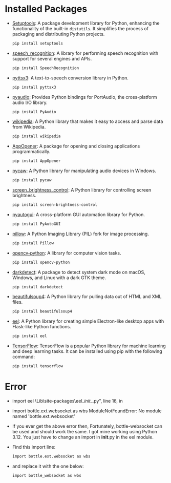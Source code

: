 # Installed Packages
- [Setuptools](https://pypi.org/project/setuptools/): A package development library for Python, enhancing the functionality of the built-in `distutils`. It simplifies the process of packaging and distributing Python projects.
  ```bash
  pip install setuptools

- [speech_recognition](https://pypi.org/project/SpeechRecognition/): A library for performing speech recognition with support for several engines and APIs.
  ```bash
  pip install SpeechRecognition

- [pyttsx3](https://pypi.org/project/pyttsx3/): A text-to-speech conversion library in Python.
  ```bash
  pip install pyttsx3

- [pyaudio](https://pypi.org/project/PyAudio/): Provides Python bindings for PortAudio, the cross-platform audio I/O library.
  ```bash
  pip install PyAudio


- [wikipedia](https://pypi.org/project/wikipedia/): A Python library that makes it easy to access and parse data from Wikipedia.
  ```bash
  pip install wikipedia

- [AppOpener](https://pypi.org/project/appopener/): A package for opening and closing applications programmatically.
  ```bash
  pip install AppOpener

- [pycaw](https://pypi.org/project/pycaw/): A Python library for manipulating audio devices in Windows.
  ```bash
  pip install pycaw

- [screen_brightness_control](https://pypi.org/project/screen-brightness-control/): A Python library for controlling screen brightness.
  ```bash
  pip install screen-brightness-control

- [pyautogui](https://pypi.org/project/PyAutoGUI/): A cross-platform GUI automation library for Python.
  ```bash
  pip install PyAutoGUI

- [pillow](https://pypi.org/project/Pillow/): A Python Imaging Library (PIL) fork for image processing.
  ```bash
  pip install Pillow
  
- [opencv-python](https://pypi.org/project/opencv-python/): A library for computer vision tasks.
  ```bash
  pip install opencv-python

- [darkdetect](https://pypi.org/project/darkdetect/): A package to detect system dark mode on macOS, Windows, and Linux with a dark GTK theme.
  ```bash
  pip install darkdetect

- [beautifulsoup4](https://pypi.org/project/beautifulsoup4/): A Python library for pulling data out of HTML and XML files.
  ```bash
  pip install beautifulsoup4

- [eel](https://pypi.org/project/eel/): A Python library for creating simple Electron-like desktop apps with Flask-like Python functions.
  ```bash
  pip install eel

- [TensorFlow](https://pypi.org/project/tensorflow/): TensorFlow is a popular Python library for machine learning and deep learning tasks. It can be installed using pip with the following command:
  ```bash
  pip install tensorflow

# Error
- import eel
  \Lib\site-packages\eel\__init__.py", line 16, in <module>
- import bottle.ext.websocket as wbs
  ModuleNotFoundError: No module named 'bottle.ext.websocket'

- If you ever get the above error then,
Fortunately, bottle-websocket can be used and should work the same.
I got mine working using Python 3.12.
You just have to change an import in __init__.py in the eel module.

- Find this import line:
  ```bash
  import bottle.ext.websocket as wbs

- and replace it with the one below:
  ```bash
  import bottle_websocket as wbs